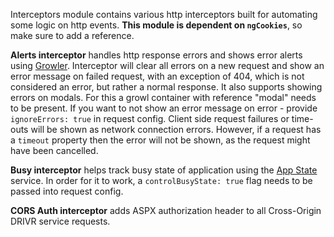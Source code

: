 Interceptors module contains various http interceptors built for automating some logic on http events. <b>This module is dependent on `ngCookies`</b>, so make sure to add a reference.

<b>Alerts interceptor</b> handles http response errors and shows error alerts using <a href="#growler">Growler</a>. Interceptor will clear all errors on a new request and show an error message on failed request, with an exception of 404, which is not considered an error, but rather a normal response. It also supports showing errors on modals. For this a growl container with reference "modal" needs to be present. If you want to not show an error message on error - provide `ignoreErrors: true` in request config. Client side request failures or time-outs will be shown as network connection errors. However, if a request has a `timeout` property then the error will not be shown, as the request might have been cancelled.

<b>Busy interceptor</b> helps track busy state of application using the <a href="#appState">App State</a> service. In order for it to work, a `controlBusyState: true` flag needs to be passed into request config.

<b>CORS Auth interceptor</b> adds ASPX authorization header to all Cross-Origin DRIVR service requests.